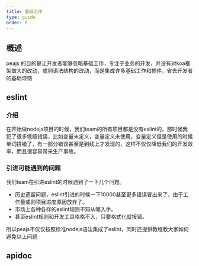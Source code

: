 ```yaml
---
title: 基础工作
type: guide
order: 8
---
```


## 概述
peajs 的目的是让开发者能够忽略基础工作，专注于业务的开发，并没有对koa框架做大的改动，或则语法结构的改动，而是集成许多基础工作和插件，省去开发者的基础烦恼

## eslint
### 介绍
在开始做nodejs项目的时候，我们team的所有项目都是没有eslint的，那时候我犯了很多低级错误，比如变量未定义，变量定义未使用，变量定义但是使用的时候单词拼错了，有一部分错误甚至是到线上才发现的，这样不仅仅降低我们的开发效率，而且很容易带来生产事故。

### 引进可能遇到的问题
我们team在引进eslint的时候遇到了一下几个问题。
* 历史遗留问题，eslint引进的时候一下10000甚至更多错误冒出来了，由于工作量或则项目进度原因放弃了。
* 市场上各种各样的eslint规则不知从哪入手。
* 甚至eslint规则和开发工具格格不入，只要格式化就报错。

所以peajs不仅仅按照标准nodejs语法集成了eslint，同时还提供教程教大家如何避免以上问题


## apidoc
